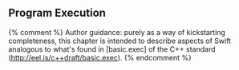 ---
---

## Program Execution

{% comment %}
Author guidance: purely as a way of kickstarting completeness, this chapter
is intended to describe aspects of Swift analogous to what's found in 
[basic.exec] of the C++ standard (http://eel.is/c++draft/basic.exec).
{% endcomment %}
